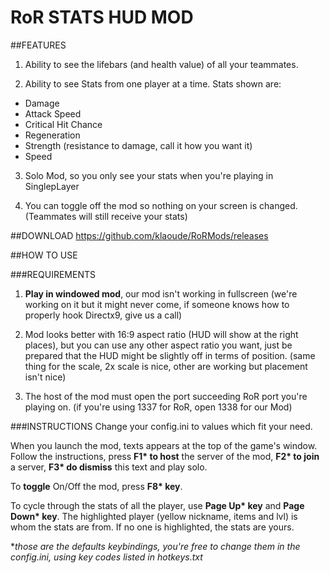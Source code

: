 # RoR STATS HUD MOD

##FEATURES
1. Ability to see the lifebars (and health value) of all your teammates.

2. Ability to see Stats from one player at a time. Stats shown are:
  * Damage
  * Attack Speed
  * Critical Hit Chance
  * Regeneration
  * Strength (resistance to damage, call it how you want it)
  * Speed
  
3. Solo Mod, so you only see your stats when you're playing in SinglepLayer

4. You can toggle off the mod so nothing on your screen is changed. (Teammates will still receive your stats)

##DOWNLOAD
https://github.com/klaoude/RoRMods/releases

##HOW TO USE

###REQUIREMENTS
1. **Play in windowed mod**, our mod isn't working in fullscreen (we're working on it but it might never come, if someone knows how to properly hook Directx9, give us a call)

2. Mod looks better with 16:9 aspect ratio (HUD will show at the right places), but you can use any other aspect ratio you want, just be prepared that the HUD might be slightly off in terms of position. (same thing for the scale, 2x scale is nice, other are working but placement isn't nice)


3. The host of the mod must open the port succeeding RoR port you're playing on. (if you're using 1337 for RoR, open 1338 for our Mod)


###INSTRUCTIONS
Change your config.ini to values which fit your need.

When you launch the mod, texts appears at the top of the game's window. Follow the instructions, press **F1\* to host** the server of the mod, **F2\* to join** a server, **F3\* do dismiss** this text and play solo.  

To **toggle** On/Off the mod, press **F8\* key**.  

To cycle through the stats of all the player, use **Page Up\* key** and **Page Down\* key**. The highlighted player (yellow nickname, items and lvl) is whom the stats are from. If no one is highlighted, the stats are yours. 

\**those are the defaults keybindings, you're free to change them in the config.ini, using key codes listed in hotkeys.txt*
